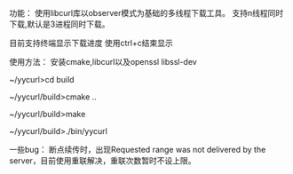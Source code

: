 功能：
使用libcurl库以observer模式为基础的多线程下载工具。
支持n线程同时下载,默认是3进程同时下载。

目前支持终端显示下载进度
使用ctrl+c结束显示

使用方法：
安装cmake,libcurl以及openssl libssl-dev

~/yycurl>cd build

~/yycurl/build>cmake ..

~/yycurl/build>make

~/yycurl/build>./bin/yycurl

一些bug：
断点续传时，出现Requested range was not delivered by the server，目前使用重联解决，重联次数暂时不设上限。
